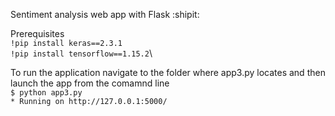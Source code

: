 Sentiment analysis web app with Flask :shipit:

Prerequisites\
`!pip install keras==2.3.1`\
`!pip install tensorflow==1.15.2`\

To run the application navigate to the folder where app3.py locates and then launch the app from the comamnd line\
`$ python app3.py`\
`* Running on http://127.0.0.1:5000/`
